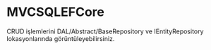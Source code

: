 # MVCSQLEFCore

CRUD işlemlerini DAL/Abstract/BaseRepository ve IEntityRepository lokasyonlarında görüntüleyebilirsiniz.
